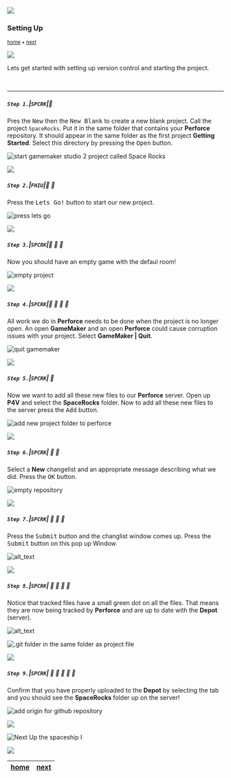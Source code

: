 ![](../images/line3.png)

### Setting Up

<sub>[home](../README.md#user-content-gms2-ue4-space-rocks) • [next](../spaceship-i/README.md#user-content-the-spaceship-i)</sub>

![](../images/line3.png)

Lets get started with setting up version control and starting the project.

<br>

---


##### `Step 1.`\|`SPCRK`|:small_blue_diamond:

Pres the <kbd>New</kbd> then the <kbd>New Blank</kbd> to create a new blank project. Call the project `SpaceRocks`. Put it in the same folder that contains your **Perforce** repository. It should appear in the same folder as the first project **Getting Started**. Select this directory by pressing the <kbd>Open</kbd> button.

![start gamemaker studio 2 project called Space Rocks](images/newProject.png)

![](../images/line2.png)

##### `Step 2.`\|`FHIU`|:small_blue_diamond: :small_blue_diamond: 

Press the <kbd>Lets Go!</kbd> button to start our new project.

![press lets go](images/SelectLetsGo.png)

![](../images/line2.png)

##### `Step 3.`\|`SPCRK`|:small_blue_diamond: :small_blue_diamond: :small_blue_diamond:

Now you should have an empty game with the defaul room!

![empty project](images/blankProject.png)

![](../images/blankProject.png)

##### `Step 4.`\|`SPCRK`|:small_blue_diamond: :small_blue_diamond: :small_blue_diamond: :small_blue_diamond:

All work we do in **Perforce** needs to be done when the project is no longer open.  An open **GameMaker** and an open **Perforce** could cause corruption issues with your project.  Select **GameMaker | Quit**.

![quit gamemaker](images/quitGameMaker.png)

![](../images/line2.png)

##### `Step 5.`\|`SPCRK`| :small_orange_diamond:

Now we want to add all these new files to our **Perforce** server. Open up **P4V** and select the **SpaceRocks** folder.  Now to add all these new files to the server press the <kbd>Add</kbd> button.

![add new project folder to perforce](images/addFiles.png)

![](../images/line2.png)

##### `Step 6.`\|`SPCRK`| :small_orange_diamond: :small_blue_diamond:

Select a **New** changelist and an appropriate message describing what we did.  Press the <kbd>OK</kbd> button.

![empty repository](images/newChangelist.png)

![](../images/line2.png)

##### `Step 7.`\|`SPCRK`| :small_orange_diamond: :small_blue_diamond: :small_blue_diamond:

Press the <kbd>Submit</kbd> button and the changlist window comes up.  Press the <kbd>Submit</kbd> button on this pop up Window.

![alt_text](images/submitToServer.png)

![](../images/line2.png)

##### `Step 8.`\|`SPCRK`| :small_orange_diamond: :small_blue_diamond: :small_blue_diamond: :small_blue_diamond:

Notice that tracked files have a small green dot on all the files. That means they are now being tracked by **Perforce** and are up to date with the **Depot** (server).

![alt_text](images/greenDot.png)


![.git folder in the same folder as project file](images/depotOnServer.png)

![](../images/line2.png)

##### `Step 9.`\|`SPCRK`| :small_orange_diamond: :small_blue_diamond: :small_blue_diamond: :small_blue_diamond: :small_blue_diamond:

Confirm that you have properly uploaded to the **Depot** by selecting the tab and you should see the **SpaceRocks** folder up on the server!

![add origin for github repository](images/depotOnServer.png)


![](../images/line.png)

<!-- <img src="https://via.placeholder.com/1000x100/45D7CA/000000/?text=Next Up - The Spaceship I"> -->
![Next Up the spaceship I](images/banner.png)

![](../images/line.png)

| [home](../README.md#user-content-gms2-ue4-space-rocks) | [next](../spaceship-i/README.md#user-content-the-spaceship-i)|
|---|---|
